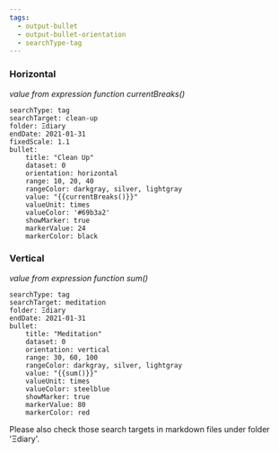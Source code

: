 ```yaml
---
tags:
  - output-bullet
  - output-bullet-orientation
  - searchType-tag
---
```


### Horizontal

_value from expression function currentBreaks()_

```tracker
searchType: tag
searchTarget: clean-up
folder: Ξdiary
endDate: 2021-01-31
fixedScale: 1.1
bullet:
    title: "Clean Up"
    dataset: 0
    orientation: horizontal
    range: 10, 20, 40
    rangeColor: darkgray, silver, lightgray
    value: "{{currentBreaks()}}"
    valueUnit: times
    valueColor: '#69b3a2'
    showMarker: true
    markerValue: 24
    markerColor: black
```

### Vertical

_value from expression function sum()_

```tracker
searchType: tag
searchTarget: meditation
folder: Ξdiary
endDate: 2021-01-31
bullet:
    title: "Meditation"
    dataset: 0
    orientation: vertical
    range: 30, 60, 100
    rangeColor: darkgray, silver, lightgray
    value: "{{sum()}}"
    valueUnit: times
    valueColor: steelblue
    showMarker: true
    markerValue: 80
    markerColor: red
```

Please also check those search targets in markdown files under folder 'Ξdiary'.
